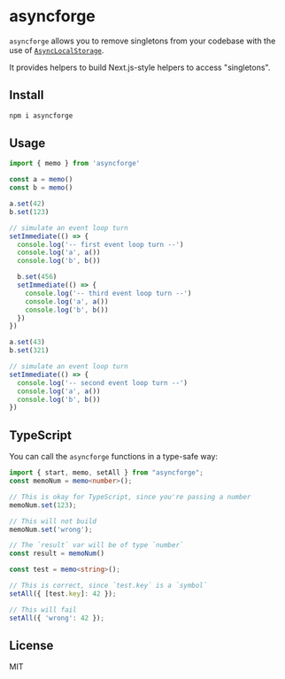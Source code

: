 # asyncforge

`asyncforge` allows you to remove singletons from your codebase with the
use of [`AsyncLocalStorage`](https://nodejs.org/api/async_context.html#class-asynclocalstorage).

It provides helpers to build Next.js-style helpers to access "singletons". 

## Install

```sh
npm i asyncforge
```

## Usage

```js
import { memo } from 'asyncforge'

const a = memo()
const b = memo()

a.set(42)
b.set(123)

// simulate an event loop turn
setImmediate(() => {
  console.log('-- first event loop turn --')
  console.log('a', a())
  console.log('b', b())

  b.set(456)
  setImmediate(() => {
    console.log('-- third event loop turn --')
    console.log('a', a())
    console.log('b', b())
  })
})

a.set(43)
b.set(321)

// simulate an event loop turn
setImmediate(() => {
  console.log('-- second event loop turn --')
  console.log('a', a())
  console.log('b', b())
})
```

## TypeScript

You can call the `asyncforge` functions in a type-safe way:

```ts
import { start, memo, setAll } from "asyncforge";
const memoNum = memo<number>();

// This is okay for TypeScript, since you're passing a number
memoNum.set(123);

// This will not build
memoNum.set('wrong');

// The `result` var will be of type `number`
const result = memoNum()

const test = memo<string>();

// This is correct, since `test.key` is a `symbol`
setAll({ [test.key]: 42 });

// This will fail
setAll({ 'wrong': 42 });
```

## License

MIT
